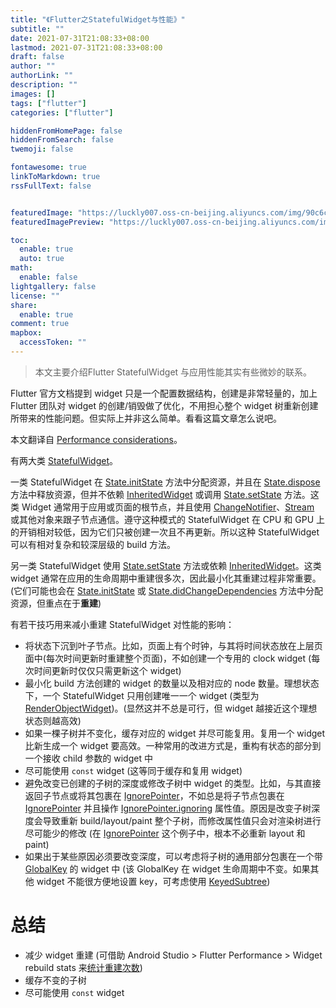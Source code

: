 ```yaml
---
title: "《Flutter之StatefulWidget与性能》"
subtitle: ""
date: 2021-07-31T21:08:33+08:00
lastmod: 2021-07-31T21:08:33+08:00
draft: false
author: ""
authorLink: ""
description: ""
images: []
tags: ["flutter"]
categories: ["flutter"]

hiddenFromHomePage: false
hiddenFromSearch: false
twemoji: false

fontawesome: true
linkToMarkdown: true
rssFullText: false


featuredImage: "https://luckly007.oss-cn-beijing.aliyuncs.com/img/90c6cc12-742e-4c9f-b318-b912f163b8d0.png"
featuredImagePreview: "https://luckly007.oss-cn-beijing.aliyuncs.com/img/90c6cc12-742e-4c9f-b318-b912f163b8d0.png"

toc:
  enable: true
  auto: true
math:
  enable: false
lightgallery: false
license: ""
share:
  enable: true
comment: true
mapbox:
  accessToken: ""
---
```




> 本文主要介绍Flutter StatefulWidget 与应用性能其实有些微妙的联系。

<!--more-->





Flutter 官方文档提到 widget 只是一个配置数据结构，创建是非常轻量的，加上 Flutter 团队对 widget 的创建/销毁做了优化，不用担心整个 widget 树重新创建所带来的性能问题。但实际上并非这么简单。看看这篇文章怎么说吧。

本文翻译自 [Performance considerations](https://api.flutter.dev/flutter/widgets/StatefulWidget-class.html#performance-considerations)。

有两大类 [StatefulWidget](https://api.flutter.dev/flutter/widgets/StatefulWidget-class.html)。

一类 StatefulWidget 在 [State.initState](https://api.flutter.dev/flutter/widgets/State/initState.html) 方法中分配资源，并且在 [State.dispose](https://api.flutter.dev/flutter/widgets/State/dispose.html) 方法中释放资源，但并不依赖 [InheritedWidget](https://api.flutter.dev/flutter/widgets/InheritedWidget-class.html) 或调用 [State.setState](https://api.flutter.dev/flutter/widgets/State/setState.html) 方法。这类 Widget 通常用于应用或页面的根节点，并且使用 [ChangeNotifier](https://api.flutter.dev/flutter/foundation/ChangeNotifier-class.html)、[Stream](https://api.flutter.dev/flutter/dart-async/Stream-class.html) 或其他对象来跟子节点通信。遵守这种模式的 StatefulWidget 在 CPU 和 GPU 上的开销相对较低，因为它们只被创建一次且不再更新。所以这种 StatefulWidget 可以有相对复杂和较深层级的 build 方法。

另一类 StatefulWidget 使用 [State.setState](https://api.flutter.dev/flutter/widgets/State/setState.html) 方法或依赖 [InheritedWidget](https://api.flutter.dev/flutter/widgets/InheritedWidget-class.html)。这类 widget 通常在应用的生命周期中重建很多次，因此最小化其重建过程非常重要。(它们可能也会在 [State.initState](https://api.flutter.dev/flutter/widgets/State/initState.html) 或 [State.didChangeDependencies](https://api.flutter.dev/flutter/widgets/State/didChangeDependencies.html) 方法中分配资源，但重点在于**重建**)

有若干技巧用来减小重建 StatefulWidget 对性能的影响：

- 将状态下沉到叶子节点。比如，页面上有个时钟，与其将时间状态放在上层页面中(每次时间更新时重建整个页面)，不如创建一个专用的 clock widget (每次时间更新时仅仅只需更新这个 widget)
- 最小化 build 方法创建的 widget 的数量以及相对应的 node 数量。理想状态下，一个 StatefulWidget 只用创建唯一一个 widget (类型为 [RenderObjectWidget](https://api.flutter.dev/flutter/widgets/RenderObjectWidget-class.html))。(显然这并不总是可行，但 widget 越接近这个理想状态则越高效)
- 如果一棵子树并不变化，缓存对应的 widget 并尽可能复用。复用一个 widget 比新生成一个 widget 要高效。一种常用的改进方式是，重构有状态的部分到一个接收 child 参数的 widget 中
- 尽可能使用 `const` widget (这等同于缓存和复用 widget)
- 避免改变已创建的子树的深度或修改子树中 widget 的类型。比如，与其直接返回子节点或将其包裹在 [IgnorePointer](https://api.flutter.dev/flutter/widgets/IgnorePointer-class.html)，不如总是将子节点包裹在 [IgnorePointer](https://api.flutter.dev/flutter/widgets/IgnorePointer-class.html) 并且操作 [IgnorePointer.ignoring](https://api.flutter.dev/flutter/widgets/IgnorePointer/ignoring.html) 属性值。原因是改变子树深度会导致重新 build/layout/paint 整个子树，而修改属性值只会对渲染树进行尽可能少的修改 (在 [IgnorePointer](https://api.flutter.dev/flutter/widgets/IgnorePointer-class.html) 这个例子中，根本不必重新 layout 和 paint)
- 如果出于某些原因必须要改变深度，可以考虑将子树的通用部分包裹在一个带 [GlobalKey](https://api.flutter.dev/flutter/widgets/GlobalKey-class.html) 的 widget 中 (该 GlobalKey 在 widget 生命周期中不变。如果其他 widget 不能很方便地设置 key，可考虑使用 [KeyedSubtree](https://api.flutter.dev/flutter/widgets/KeyedSubtree-class.html))

# 总结

- 减少 widget 重建 (可借助 Android Studio > Flutter Performance > Widget rebuild stats 来[统计重建次数](https://flutter.cn/docs/development/tools/android-studio#show-performance-data))
- 缓存不变的子树
- 尽可能使用 `const` widget
